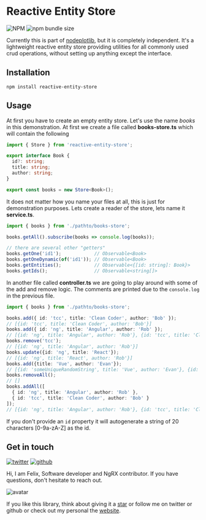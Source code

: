 # Reactive Entity Store

![NPM](https://img.shields.io/npm/l/reactive-entity-store.svg)
![npm bundle size](https://img.shields.io/bundlephobia/minzip/reactive-entity-store.svg)

Currently this is part of [nodeplotlib](https://github.com/ngfelixl/ndoeplotlib-nx),
but it is completely independent. It's a lightweight reactive entity store providing utilities
for all commonly used crud operations, without setting up anything except the interface.

## Installation

```shell
npm install reactive-entity-store
```

## Usage

At first you have to create an empty entity store. Let's use the name *books*
in this demonstration. At first we create a file called **books-store.ts**
which will contain the following

```ts
import { Store } from 'reactive-entity-store';

export interface Book {
  id?: string;
  title: string;
  author: string;
}

export const books = new Store<Book>();
```

It does not matter how you name your files at all, this is just for demonstration
purposes. Lets create a reader of the store, lets name it **service.ts**.

```ts
import { books } from './pathto/books-store';

books.getAll().subscribe(books => console.log(books));

// there are several other "getters"
books.getOne('id1');            // Observable<Book>
books.getOneDynamic(of('id1')); // Observable<Book>
books.getEntities();            // Observable<{[id: string]: Book}>
books.getIds();                 // Observable<string[]>
```

In another file called **controller.ts** we are going to play
around with some of the add and remove logic. The comments are
printed due to the `console.log` in the previous file.

```ts
import { books } from './pathto/books-store';

books.add({ id: 'tcc', title: 'Clean Coder', author: 'Bob' });
// [{id: 'tcc', title: 'Clean Coder', author: 'Bob'}]
books.add({ id: 'ng', title: 'Angular', author: 'Rob' });
// [{id: 'ng', title: 'Angular', author: 'Rob'}, {id: 'tcc', title: 'Clean Coder', author: 'Bob'}]
books.remove('tcc');
// [{id: 'ng', title: 'Angular', author: 'Rob'}]
books.update({id: 'ng', title: 'React'});
// [{id: 'ng', title: 'React', author: 'Rob'}]
books.add({title: 'Vue', author: 'Evan'});
// [{id: 'someUniqueRandomString', title: 'Vue', author: 'Evan'}, {id: 'ng', title: 'React', author: 'Rob}]
books.removeAll();
// []
books.addAll([
  { id: 'ng', title: 'Angular', author: 'Rob' },
  { id: 'tcc', title: 'Clean Coder', author: 'Bob' }
]);
// [{id: 'ng', title: 'Angular', author: 'Rob'}, {id: 'tcc', title: 'Clean Coder', author: 'Bob'}]
```

If you don't provide an `id` property it will autogenerate a string of 20 characters [0-9a-zA-Z] as the id.


## Get in touch

[![twitter](https://img.shields.io/badge/twitter-%40ngfelixl-blue.svg?logo=twitter)](https://twitter.com/intent/follow?screen_name=ngfelixl)
[![github](https://img.shields.io/badge/github-%40ngfelixl-blue.svg?logo=github)](https://github.com/ngfelixl)

Hi, I am Felix,
Software developer and NgRX contributor. If you have questions, don't hesitate to reach out.

![avatar](https://avatars2.githubusercontent.com/u/24190530?s=200&v=4)

If you like this library, think about giving it a [star](https://github.com/ngfelixl/nodeplotlib-nx) or follow me on twitter or github or check out my personal
the [website](https://felixlemke.com).